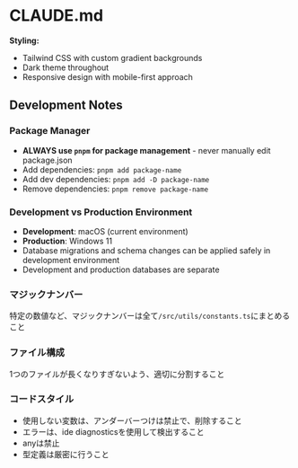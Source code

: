 # CLAUDE.md

**Styling:**
- Tailwind CSS with custom gradient backgrounds
- Dark theme throughout
- Responsive design with mobile-first approach

## Development Notes

### Package Manager
- **ALWAYS use `pnpm` for package management** - never manually edit package.json
- Add dependencies: `pnpm add package-name`
- Add dev dependencies: `pnpm add -D package-name`
- Remove dependencies: `pnpm remove package-name`

### Development vs Production Environment
- **Development**: macOS (current environment)
- **Production**: Windows 11 
- Database migrations and schema changes can be applied safely in development environment
- Development and production databases are separate

### マジックナンバー
特定の数値など、マジックナンバーは全て`/src/utils/constants.ts`にまとめること


### ファイル構成
1つのファイルが長くなりすぎないよう、適切に分割すること

### コードスタイル
- 使用しない変数は、アンダーバーつけは禁止で、削除すること
- エラーは、ide diagnosticsを使用して検出すること
- anyは禁止
- 型定義は厳密に行うこと